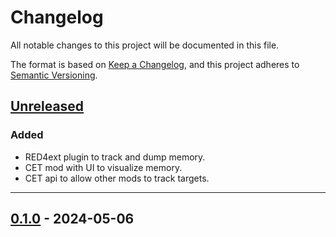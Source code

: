 # Changelog
All notable changes to this project will be documented in this file.

The format is based on [Keep a Changelog](https://keepachangelog.com/en/1.0.0/),
and this project adheres to [Semantic Versioning](https://semver.org/spec/v2.0.0.html).

## [Unreleased]
### Added
- RED4ext plugin to track and dump memory.
- CET mod with UI to visualize memory.
- CET api to allow other mods to track targets.

------------------------

## [0.1.0] - 2024-05-06

<!-- Table of releases -->
[Unreleased]: https://github.com/rayshader/cp2077-red-memorydump/compare/v0.1.0...HEAD
[0.2.0]: https://github.com/rayshader/cp2077-red-memorydump/compare/v0.1.0...v0.2.0
[0.1.0]: https://github.com/rayshader/cp2077-red-memorydump/releases/tag/v0.1.0
